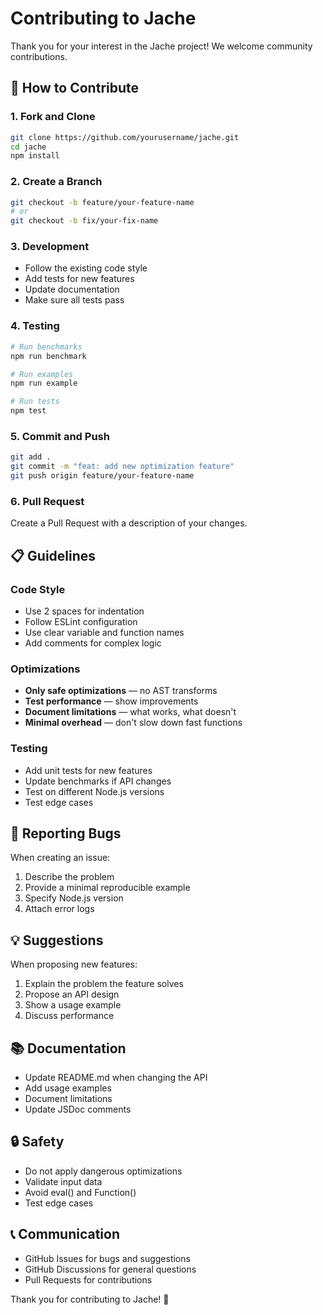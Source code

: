 # Contributing to Jache

Thank you for your interest in the Jache project! We welcome community contributions.

## 🚀 How to Contribute

### 1. Fork and Clone

```bash
git clone https://github.com/yourusername/jache.git
cd jache
npm install
```

### 2. Create a Branch

```bash
git checkout -b feature/your-feature-name
# or
git checkout -b fix/your-fix-name
```

### 3. Development

- Follow the existing code style
- Add tests for new features
- Update documentation
- Make sure all tests pass

### 4. Testing

```bash
# Run benchmarks
npm run benchmark

# Run examples
npm run example

# Run tests
npm test
```

### 5. Commit and Push

```bash
git add .
git commit -m "feat: add new optimization feature"
git push origin feature/your-feature-name
```

### 6. Pull Request

Create a Pull Request with a description of your changes.

## 📋 Guidelines

### Code Style

- Use 2 spaces for indentation
- Follow ESLint configuration
- Use clear variable and function names
- Add comments for complex logic

### Optimizations

- **Only safe optimizations** — no AST transforms
- **Test performance** — show improvements
- **Document limitations** — what works, what doesn't
- **Minimal overhead** — don't slow down fast functions

### Testing

- Add unit tests for new features
- Update benchmarks if API changes
- Test on different Node.js versions
- Test edge cases

## 🐛 Reporting Bugs

When creating an issue:

1. Describe the problem
2. Provide a minimal reproducible example
3. Specify Node.js version
4. Attach error logs

## 💡 Suggestions

When proposing new features:

1. Explain the problem the feature solves
2. Propose an API design
3. Show a usage example
4. Discuss performance

## 📚 Documentation

- Update README.md when changing the API
- Add usage examples
- Document limitations
- Update JSDoc comments

## 🔒 Safety

- Do not apply dangerous optimizations
- Validate input data
- Avoid eval() and Function()
- Test edge cases

## 📞 Communication

- GitHub Issues for bugs and suggestions
- GitHub Discussions for general questions
- Pull Requests for contributions

Thank you for contributing to Jache! 🚀 